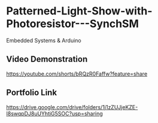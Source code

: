 # Patterned-Light-Show-with-Photoresistor---SynchSM

Embedded Systems & Arduino

## Video Demonstration

https://youtube.com/shorts/bRQzR0Faffw?feature=share

## Portfolio Link

https://drive.google.com/drive/folders/1j1zZUJjeKZE-I8swqpDJ8uUYhtiG5SOC?usp=sharing
